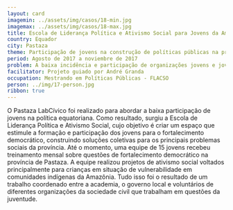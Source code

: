 ```yaml
---
layout: card
imagemin: ../assets/img/casos/18-min.jpg
imagemax: ../assets/img/casos/18-max.jpg
title: Escola de Liderança Política e Ativismo Social para Jovens da Amazônia Equatoriana
country: Equador
city: Pastaza
theme: Participação de jovens na construção de políticas públicas na província de Pastaza
period: Agosto de 2017 a noviembre de 2017
problem: A baixa incidência e participação de organizações jovens e jovens em geral na construção de políticas públicas na província de Pastaza.
facilitator: Projeto guiado por André Granda
occupation: Mestrando em Políticas Públicas - FLACSO
person: ../img/17-person.jpg
ribbon: true
---
```


O Pastaza LabCívico foi realizado para abordar a baixa participação de jovens na política equatoriana. Como resultado, surgiu a Escola de Liderança Política e Ativismo Social, cujo objetivo é criar um espaço que estimule a formação e participação dos jovens para o fortalecimento democrático, construindo soluções coletivas para os principais problemas sociais da província. Até o momento, uma equipe de 15 jovens recebeu treinamento mensal sobre questões de fortalecimento democrático na província de Pastaza. A equipe realizou projetos de ativismo social voltados principalmente para crianças em situação de vulnerabilidade em comunidades indígenas da Amazônia. Tudo isso foi o resultado de um trabalho coordenado entre a academia, o governo local e voluntários de diferentes organizações da sociedade civil que trabalham em questões da juventude.
  
